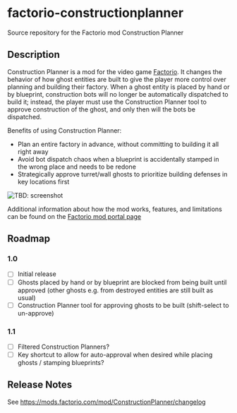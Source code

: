 # factorio-constructionplanner
Source repository for the Factorio mod Construction Planner

## Description

Construction Planner is a mod for the video game [Factorio](https://factorio.com/).  It changes the behavior of how ghost entities are built to give the player more control over planning and building their factory.  When a ghost entity is placed by hand or by blueprint, construction bots will no longer be automatically dispatched to build it; instead, the player must use the Construction Planner tool to approve construction of the ghost, and only then will the bots be dispatched.

Benefits of using Construction Planner:
- Plan an entire factory in advance, without committing to building it all right away
- Avoid bot dispatch chaos when a blueprint is accidentally stamped in the wrong place and needs to be redone
- Strategically approve turret/wall ghosts to prioritize building defenses in key locations first

![TBD: screenshot](/screenshots/readme-1.png)

Additional information about how the mod works, features, and limitations can be found on the [Factorio mod portal page](https://mods.factorio.com/mod/ConstructionPlanner)

## Roadmap

### 1.0
- [ ] Initial release
- [ ] Ghosts placed by hand or by blueprint are blocked from being built until approved (other ghosts e.g. from destroyed entities are still built as usual)
- [ ] Construction Planner tool for approving ghosts to be built (shift-select to un-approve)

### 1.1
- [ ] Filtered Construction Planners?
- [ ] Key shortcut to allow for auto-approval when desired while placing ghosts / stamping blueprints?

## Release Notes

See https://mods.factorio.com/mod/ConstructionPlanner/changelog
